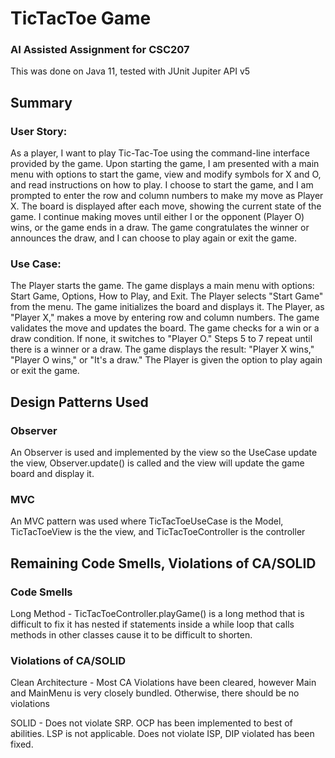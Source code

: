 # TicTacToe Game
### AI Assisted Assignment for CSC207
This was done on Java 11, tested with JUnit Jupiter API v5

## Summary
### User Story: 

As a player, I want to play Tic-Tac-Toe using the command-line interface provided by the game. Upon starting the game, 
I am presented with a main menu with options to start the game, view and modify symbols for X and O, 
and read instructions on how to play. I choose to start the game, and I am prompted to enter the row and column numbers 
to make my move as Player X. The board is displayed after each move, showing the current state of the game. 
I continue making moves until either I or the opponent (Player O) wins, or the game ends in a draw. 
The game congratulates the winner or announces the draw, and I can choose to play again or exit the game.

### Use Case:

The Player starts the game.
The game displays a main menu with options: Start Game, Options, How to Play, and Exit.
The Player selects "Start Game" from the menu.
The game initializes the board and displays it.
The Player, as "Player X," makes a move by entering row and column numbers.
The game validates the move and updates the board.
The game checks for a win or a draw condition. If none, it switches to "Player O."
Steps 5 to 7 repeat until there is a winner or a draw.
The game displays the result: "Player X wins," "Player O wins," or "It's a draw."
The Player is given the option to play again or exit the game.

## Design Patterns Used
### Observer
An Observer is used and implemented by the view so the UseCase update the view, Observer.update() is called
and the view will update the game board and display it.

### MVC
An MVC pattern was used where TicTacToeUseCase is the Model, TicTacToeView is the the view, and TicTacToeController is the controller

## Remaining Code Smells, Violations of CA/SOLID
### Code Smells
Long Method - TicTacToeController.playGame() is a long method that is difficult to fix it has nested if statements 
inside a while loop that calls methods in other classes cause it to be difficult to shorten.

### Violations of CA/SOLID
Clean Architecture - Most CA Violations have been cleared, however Main and MainMenu is very closely bundled. Otherwise,
there should be no violations

SOLID - Does not violate SRP. OCP has been implemented to best of abilities. LSP is not applicable. 
Does not violate ISP, DIP violated has been fixed.